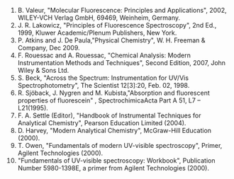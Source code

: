 1. B. Valeur, "Molecular Fluorescence: Principles and Applications", 2002, WILEY-VCH Verlag GmbH, 69469, Weinheim, Germany.
2. J. R. Lakowicz, "Principles of Fluorescence Spectroscopy", 2nd Ed., 1999, Kluwer Academic/Plenum Publishers, New York.
3. P. Atkins and J. De Paula,"Physical Chemistry", W. H. Freeman & Company, Dec 2009.
4. F. Rouessac and A. Rouessac, "Chemical Analysis: Modern Instrumentation Methods and Techniques", Second Edition, 2007, John Wiley & Sons Ltd.
5. S. Beck, "Across the Spectrum: Instrumentation for UV/Vis Spectrophotometry", The Scientist 12[3]:20, Feb. 02, 1998.
6. R. Sjöback, J. Nygren and M. Kubista,"Absorption and fluorescent properties of fluorescein" , SpectrochimicaActa Part A 51, L7 – L21(1995).
7. F. A. Settle (Editor), "Handbook of Instrumental Techniques for Analytical Chemistry", Pearson Education Limited (2004).
8. D. Harvey, "Modern Analytical Chemistry", McGraw-Hill Education (2000).
9. T. Owen, "Fundamentals of modern UV-visible spectroscopy", Primer, Agilent Technologies (2000).
10. "Fundamentals of UV-visible spectroscopy: Workbook", Publication Number 5980-1398E, a primer from Agilent Technologies (2000).

